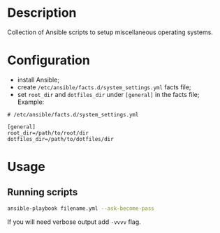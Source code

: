 # Description

Collection of Ansible scripts to setup miscellaneous operating systems.

# Configuration

* install Ansible;
* create `/etc/ansible/facts.d/system_settings.yml` facts file;
* set `root_dir` and `dotfiles_dir` under `[general]` in the facts file;
Example:
```
# /etc/ansible/facts.d/system_settings.yml

[general]
root_dir=/path/to/root/dir
dotfiles_dir=/path/to/dotfiles/dir
```

# Usage
## Running scripts
```bash
ansible-playbook filename.yml --ask-become-pass
```

If you will need verbose output add `-vvvv` flag.
